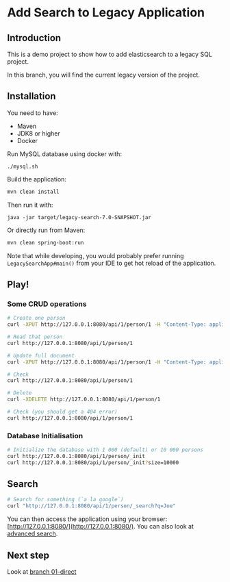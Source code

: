 Add Search to Legacy Application
================================

Introduction
------------

This is a demo project to show how to add elasticsearch to a legacy SQL project.

In this branch, you will find the current legacy version of the project.


Installation
------------

You need to have:

* Maven
* JDK8 or higher
* Docker

Run MySQL database using docker with:

```shell
./mysql.sh
```

Build the application:

```sh
mvn clean install
```

Then run it with:

```
java -jar target/legacy-search-7.0-SNAPSHOT.jar
```

Or directly run from Maven:

```sh
mvn clean spring-boot:run
```

Note that while developing, you would probably prefer running `LegacySearchApp#main()`
from your IDE to get hot reload of the application.

Play!
-----

### Some CRUD operations

```sh
# Create one person
curl -XPUT http://127.0.0.1:8080/api/1/person/1 -H "Content-Type: application/json" -d '{"name":"David Pilato"}'

# Read that person
curl http://127.0.0.1:8080/api/1/person/1

# Update full document
curl -XPUT http://127.0.0.1:8080/api/1/person/1 -H "Content-Type: application/json" -d '{"name":"David Pilato", "children":3}'

# Check
curl http://127.0.0.1:8080/api/1/person/1

# Delete
curl -XDELETE http://127.0.0.1:8080/api/1/person/1

# Check (you should get a 404 error)
curl http://127.0.0.1:8080/api/1/person/1
```

### Database Initialisation

```sh
# Initialize the database with 1 000 (default) or 10 000 persons
curl http://127.0.0.1:8080/api/1/person/_init
curl http://127.0.0.1:8080/api/1/person/_init?size=10000
```

## Search

```sh
# Search for something (`a la google`)
curl "http://127.0.0.1:8080/api/1/person/_search?q=Joe"
```

You can then access the application using your browser: [http://127.0.0.1:8080/](http://127.0.0.1:8080/).
You can also look at [advanced search](http://127.0.0.1:8080/#/advanced).

Next step
---------

Look at [branch 01-direct](https://github.com/dadoonet/legacy-search/tree/01-direct)
